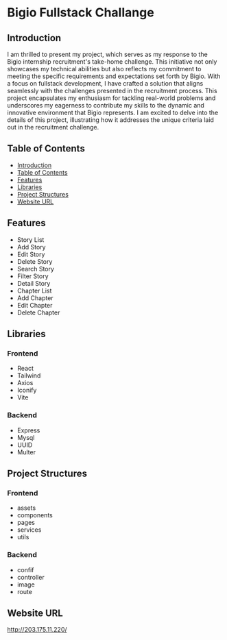 # Bigio Fullstack Challange
## Introduction 
<a id="introduction"></a>
I am thrilled to present my project, which serves as my response to the Bigio internship recruitment's take-home challenge. This initiative not only showcases my technical abilities but also reflects my commitment to meeting the specific requirements and expectations set forth by Bigio. With a focus on fullstack development, I have crafted a solution that aligns seamlessly with the challenges presented in the recruitment process. This project encapsulates my enthusiasm for tackling real-world problems and underscores my eagerness to contribute my skills to the dynamic and innovative environment that Bigio represents. I am excited to delve into the details of this project, illustrating how it addresses the unique criteria laid out in the recruitment challenge.
## Table of Contents
<a id="tableofcontents"></a>
- [Introduction](#introduction)
- [Table of Contents](#table-of-contents)
- [Features](#features)
- [Libraries](#libraries)
- [Project Structures](#project-structures)
- [Website URL](#website-url)

## Features
<a id="features"></a>
- Story List
- Add Story
- Edit Story
- Delete Story
- Search Story
- Filter Story
- Detail Story
- Chapter List
- Add Chapter
- Edit Chapter
- Delete Chapter
## Libraries
<a id="libraries"></a>
### Frontend
- React
- Tailwind
- Axios
- Iconify
- Vite
### Backend
- Express
- Mysql
- UUID
- Multer
## Project Structures
<a id="projectstructures"></a>
### Frontend
- assets
- components
- pages
- services
- utils
### Backend
- confif
- controller
- image
- route
## Website URL
<a id="websiteurl"></a>
http://203.175.11.220/
